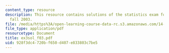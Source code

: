 ```yaml
---
content_type: resource
description: This resource contains solutions of the statistics exam for the semester,
  fall 2003.
file: /media/https%3A/open-learning-course-data-rc.s3.amazonaws.com/14-30-introduction-to-statistical-method-in-economics-spring-2006/928f3dc4720bf650d407e833803c7be5_ex3sol_f03.pdf
file_type: application/pdf
resourcetype: Document
title: ex3sol_f03.pdf
uid: 928f3dc4-720b-f650-d407-e833803c7be5
---
```

